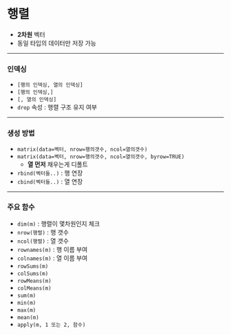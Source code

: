 # 행렬

* **2차원** 벡터
* 동일 타입의 데이터만 저장 가능



---



### 인덱싱

* `[행의 인덱싱, 열의 인덱싱]`
* `[행의 인덱싱,]`
* `[, 열의 인덱싱]`
* `drop` 속성 : 행렬 구조 유지 여부



---



### 생성 방법

* `matrix(data=벡터, nrow=행의갯수, ncol=열의갯수)`
* `matrix(data=벡터, nrow=행의갯수, ncol=열의갯수, byrow=TRUE)`
  * **열 먼저** 채우는게 디폴트
* `rbind(벡터들..)` : 행 연장
* `cbind(벡터들..)` : 열 연장



---



### 주요 함수

* `dim(m)` : 행렬이 몇차원인지 체크
* `nrow(행렬)` : 행 갯수
* `ncol(행렬)` : 열 갯수
* `rownames(m)` : 행 이름 부여
* `colnames(m)` : 열 이름 부여
* `rowSums(m)`
* `colSums(m)`
* `rowMeans(m)`
* `colMeans(m)`
* `sum(m)`
* `min(m)`
* `max(m)`
* `mean(m)`
* `apply(m, 1 또는 2, 함수)`

